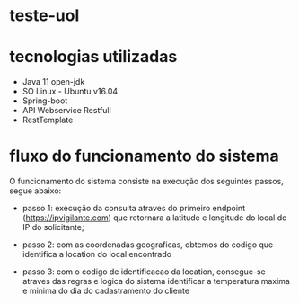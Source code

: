 # teste-uol

# tecnologias utilizadas
  - Java 11 open-jdk
  - SO Linux - Ubuntu v16.04
  - Spring-boot
  - API Webservice Restfull
  - RestTemplate
  
 # fluxo do funcionamento do sistema
O funcionamento do sistema consiste na execução dos seguintes passos, segue abaixo:
   - passo 1:
        execução da consulta atraves do primeiro endpoint (https://ipvigilante.com) que retornara a
        latitude e longitude do local do IP do solicitante;
   
   - passo 2:
        com as coordenadas geograficas, obtemos do codigo que identifica a location do local encontrado
   
   - passo 3:
        com o codigo de identificacao da location, consegue-se atraves das regras e logica do sistema identificar 
        a temperatura maxima e minima do dia do cadastramento do cliente
 
